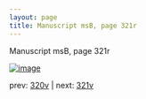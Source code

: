 ```yaml
---
layout: page
title: Manuscript msB, page 321r
---
```


Manuscript msB, page 321r

[![image](http://www.homermultitext.org/iipsrv?OBJ=IIP,1.0&FIF=/project/homer/pyramidal/deepzoom/hmt/vbbifolio/pending/vb_320v_321r.tif&WID=100&CVT=JPEG)](http://www.homermultitext.org/ict2/?urn=urn:cite2:hmt:vbbifolio.pending:vb_320v_321r)

prev:  [320v](../320v) | next:  [321v](../321v)

